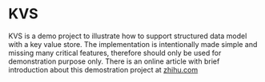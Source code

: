# KVS
KVS is a demo project to illustrate how to support structured data model with a key value store. The implementation is intentionally made simple and missing many critical features, therefore should only be used for demonstration purpose only. There is an online article with brief introduction about this demostration project at [zhihu.com](https://zhuanlan.zhihu.com/p/47504853)
